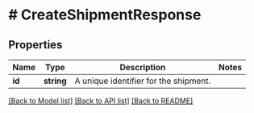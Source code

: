 # # CreateShipmentResponse

## Properties

Name | Type | Description | Notes
------------ | ------------- | ------------- | -------------
**id** | **string** | A unique identifier for the shipment. |

[[Back to Model list]](../../README.md#models) [[Back to API list]](../../README.md#endpoints) [[Back to README]](../../README.md)
